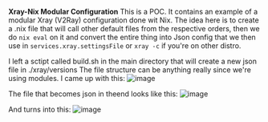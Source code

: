 **Xray-Nix Modular Configuration**
This is a POC. It contains an example of a modular Xray (V2Ray) configuration done wit Nix.
The idea here is to create a .nix file that will call other default files from the respective orders, then we do `nix eval` on it and convert the entire thing into Json config that we then use in `services.xray.settingsFile` or `xray -c` if you're on other distro.

I left a sctipt called build.sh in the main directory that will create a new json file in ./xray/versions
The file structure can be anything really since we're using modules. I came up with this:
![image](https://github.com/user-attachments/assets/6b2af807-cd89-4be7-9a69-a4eff1d615fb)

The file that becomes json in theend looks like this:
![image](https://github.com/user-attachments/assets/b2e133ab-9d9e-4cbb-bc43-4ded9214535c)

And turns into this:
![image](https://github.com/user-attachments/assets/af81dbc9-4c80-4b52-a27a-efd9cef9936d)


